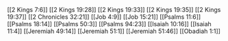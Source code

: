 [[2 Kings 7:6]]
[[2 Kings 19:28]]
[[2 Kings 19:33]]
[[2 Kings 19:35]]
[[2 Kings 19:37]]
[[2 Chronicles 32:21]]
[[Job 4:9]]
[[Job 15:21]]
[[Psalms 11:6]]
[[Psalms 18:14]]
[[Psalms 50:3]]
[[Psalms 94:23]]
[[Isaiah 10:16]]
[[Isaiah 11:4]]
[[Jeremiah 49:14]]
[[Jeremiah 51:1]]
[[Jeremiah 51:46]]
[[Obadiah 1:1]]
